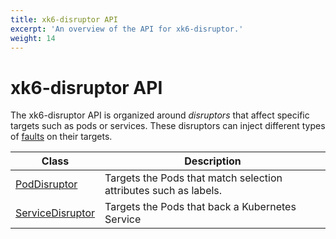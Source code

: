 ```yaml
---
title: xk6-disruptor API
excerpt: 'An overview of the API for xk6-disruptor.'
weight: 14
---
```


# xk6-disruptor API

The xk6-disruptor API is organized around _disruptors_ that affect specific targets such as pods or services. These disruptors can inject different types of [faults](https://grafana.com/docs/k6/<K6_VERSION>/javascript-api/xk6-disruptor/faults) on their targets.

| Class                                                                                           | Description                                                      |
| ----------------------------------------------------------------------------------------------- | ---------------------------------------------------------------- |
| [PodDisruptor](https://grafana.com/docs/k6/<K6_VERSION>/javascript-api/xk6-disruptor/poddisruptor)         | Targets the Pods that match selection attributes such as labels. |
| [ServiceDisruptor](https://grafana.com/docs/k6/<K6_VERSION>/javascript-api/xk6-disruptor/servicedisruptor) | Targets the Pods that back a Kubernetes Service                  |
